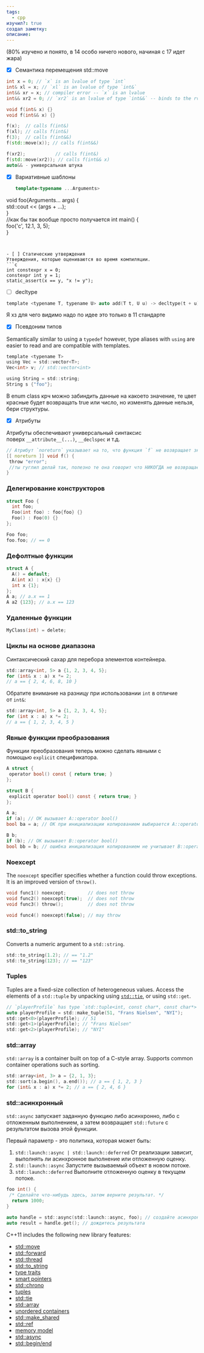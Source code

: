 ```yaml
---
tags:
  - cpp
изучил?: true
создал заметку: 
описание:
---
```

(80% изучено и понято, в 14 особо ничего нового, начиная с 17 идет жара)



- [x] Семантика перемещения std::move
 ```cpp
int x = 0; // `x` is an lvalue of type `int`
int& xl = x; // `xl` is an lvalue of type `int&`
int&& xr = x; // compiler error -- `x` is an lvalue
int&& xr2 = 0; // `xr2` is an lvalue of type `int&&` -- binds to the rvalue temporary, `0`

void f(int& x) {}
void f(int&& x) {}

f(x);  // calls f(int&)
f(xl); // calls f(int&)
f(3);  // calls f(int&&)
f(std::move(x)); // calls f(int&&)

f(xr2);           // calls f(int&)
f(std::move(xr2)); // calls f(int&& x)
auto&& - универсальная штука
```
- [x] Вариативные шаблоны
  ```cpp
  template<typename ...Arguments>  
void foo(Arguments... args) {  
  std::cout << (args + ...);  
}  
//как бы так вообще просто получается
int main() {  
  foo('c', 12.1, 3, 5);  
}
```


- [ ] Статические утверждения
Утверждения, которые оцениваются во время компиляции.
```c
int constexpr x = 0;
constexpr int y = 1;
static_assert(x == y, "x != y");
```

- [ ] decltype
```c
template <typename T, typename U> auto add(T t, U u) -> decltype(t + u) { return t + u; }
```
Я хз для чего видимо надо по идее это только в 11 стандарте

- [x]  Псевдоним типов

Semantically similar to using a `typedef` however, type aliases with `using` are easier to read and are compatible with templates.

```c
template <typename T>
using Vec = std::vector<T>;
Vec<int> v; // std::vector<int>

using String = std::string;
String s {"foo"};
```


В enum class крч можно забиндить данные на какоето значение, те цвет красные будет возвращать true или число, но изменять данные нельзя, бери структуры.


- [x] Атрибуты

Атрибуты обеспечивают универсальный синтаксис поверх `__attribute__(...)`, `__declspec` и т.д.

```c
// Атрибут `noreturn` указывает на то, что функция `f` не возвращает значение.
[[ noreturn ]] void f() {
 throw "error";
 //ты гуглил делай так, полезно те она говорит что НИКОГДА не возвращает управление
}
```

### Делегирование конструкторов

```c
struct Foo {
  int foo;
  Foo(int foo) : foo{foo} {}
  Foo() : Foo(0) {}
};

Foo foo;
foo.foo; // == 0
```

### Дефолтные функции

```c
struct A {
  A() = default;
  A(int x) : x{x} {}
  int x {1};
};
A a; // a.x == 1
A a2 {123}; // a.x == 123
```

### Удаленные функции
```c
MyClass(int) = delete;
```

### Циклы на основе диапазона
Синтаксический сахар для перебора элементов контейнера.
```c
std::array<int, 5> a {1, 2, 3, 4, 5};
for (int& x : a) x *= 2;
// a == { 2, 4, 6, 8, 10 }
```
Обратите внимание на разницу при использовании `int` в отличие от `int&`:
```c
std::array<int, 5> a {1, 2, 3, 4, 5};
for (int x : a) x *= 2;
// a == { 1, 2, 3, 4, 5 }
```

### Явные функции преобразования
Функции преобразования теперь можно сделать явными с помощью `explicit` спецификатора.
```c
A struct {
 operator bool() const { return true; }
};

struct B {
 explicit operator bool() const { return true; }
};

A a;
if (a); // OK вызывает A::operator bool()
bool ba = a; // OK при инициализации копированием выбирается A::operator bool()

B b;
if (b); // OK вызывает B::operator bool()
bool bb = b; // ошибка инициализация копированием не учитывает B::operator bool()
```


### Noexcept

The `noexcept` specifier specifies whether a function could throw exceptions. It is an improved version of `throw()`.

```c
void func1() noexcept;        // does not throw
void func2() noexcept(true);  // does not throw
void func3() throw();         // does not throw

void func4() noexcept(false); // may throw
```


### std::to_string
Converts a numeric argument to a `std::string`.

```c
std::to_string(1.2); // == "1.2"
std::to_string(123); // == "123"
```


### Tuples

Tuples are a fixed-size collection of heterogeneous values. Access the elements of a `std::tuple` by unpacking using [`std::tie`](https://github.com/AnthonyCalandra/modern-cpp-features/blob/master/CPP11.md#stdtie), or using `std::get`.

```c
// `playerProfile` has type `std::tuple<int, const char*, const char*>`.
auto playerProfile = std::make_tuple(51, "Frans Nielsen", "NYI");
std::get<0>(playerProfile); // 51
std::get<1>(playerProfile); // "Frans Nielsen"
std::get<2>(playerProfile); // "NYI"
```

### std::array
`std::array` is a container built on top of a C-style array. Supports common container operations such as sorting.

```c
std::array<int, 3> a = {2, 1, 3};
std::sort(a.begin(), a.end()); // a == { 1, 2, 3 }
for (int& x : a) x *= 2; // a == { 2, 4, 6 }
```

### std::асинхронный

`std::async` запускает заданную функцию либо асинхронно, либо с отложенным выполнением, а затем возвращает `std::future` с результатом вызова этой функции.

Первый параметр - это политика, которая может быть:

1. `std::launch::async | std::launch::deferred` От реализации зависит, выполнять ли асинхронное выполнение или отложенную оценку.
2. `std::launch::async` Запустите вызываемый объект в новом потоке.
3. `std::launch::deferred` Выполните отложенную оценку в текущем потоке.

```c
foo int() {
 /* Сделайте что-нибудь здесь, затем верните результат. */
  return 1000;
}

auto handle = std::async(std::launch::async, foo); // создайте асинхронную задачу
auto result = handle.get(); // дождитесь результата
```


C++11 includes the following new library features:

- [std::move](https://github.com/AnthonyCalandra/modern-cpp-features/blob/master/CPP11.md#stdmove)
- [std::forward](https://github.com/AnthonyCalandra/modern-cpp-features/blob/master/CPP11.md#stdforward)
- [std::thread](https://github.com/AnthonyCalandra/modern-cpp-features/blob/master/CPP11.md#stdthread)
- [std::to_string](https://github.com/AnthonyCalandra/modern-cpp-features/blob/master/CPP11.md#stdto_string)
- [type traits](https://github.com/AnthonyCalandra/modern-cpp-features/blob/master/CPP11.md#type-traits)
- [smart pointers](https://github.com/AnthonyCalandra/modern-cpp-features/blob/master/CPP11.md#smart-pointers)
- [std::chrono](https://github.com/AnthonyCalandra/modern-cpp-features/blob/master/CPP11.md#stdchrono)
- [tuples](https://github.com/AnthonyCalandra/modern-cpp-features/blob/master/CPP11.md#tuples)
- [std::tie](https://github.com/AnthonyCalandra/modern-cpp-features/blob/master/CPP11.md#stdtie)
- [std::array](https://github.com/AnthonyCalandra/modern-cpp-features/blob/master/CPP11.md#stdarray)
- [unordered containers](https://github.com/AnthonyCalandra/modern-cpp-features/blob/master/CPP11.md#unordered-containers)
- [std::make_shared](https://github.com/AnthonyCalandra/modern-cpp-features/blob/master/CPP11.md#stdmake_shared)
- [std::ref](https://github.com/AnthonyCalandra/modern-cpp-features/blob/master/CPP11.md#stdref)
- [memory model](https://github.com/AnthonyCalandra/modern-cpp-features/blob/master/CPP11.md#memory-model)
- [std::async](https://github.com/AnthonyCalandra/modern-cpp-features/blob/master/CPP11.md#stdasync)
- [std::begin/end](https://github.com/AnthonyCalandra/modern-cpp-features/blob/master/CPP11.md#stdbeginend)